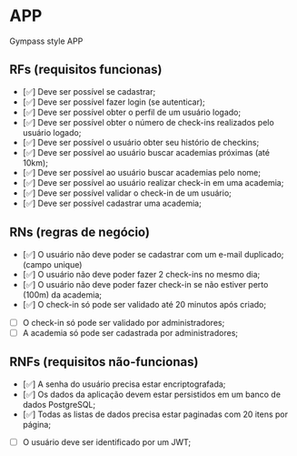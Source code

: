 # APP

Gympass style APP

## RFs (requisitos funcionas)

- [✅] Deve ser possível se cadastrar;
- [✅] Deve ser possível fazer login (se autenticar);
- [✅] Deve ser possível obter o perfil de um usuário logado;
- [✅] Deve ser possível obter o número de check-ins realizados pelo usuário logado;
- [✅] Deve ser possível o usuário obter seu histório de checkins;
- [✅] Deve ser possível ao usuário buscar academias próximas (até 10km);
- [✅] Deve ser possível ao usuário buscar academias pelo nome;
- [✅] Deve ser possível ao usuário realizar check-in em uma academia;
- [✅] Deve ser possível validar o check-in de um usuário;
- [✅] Deve ser possível cadastrar uma academia;

## RNs (regras de negócio)

- [✅] O usuário não deve poder se cadastrar com um e-mail duplicado; (campo unique)
- [✅] O usuário não deve poder fazer 2 check-ins no mesmo dia;
- [✅] O usuário não deve poder fazer check-in se não estiver perto (100m) da academia;
- [✅] O check-in só pode ser validado até 20 minutos após criado;
- [ ] O check-in só pode ser validado por administradores;
- [ ] A academia só pode ser cadastrada por administradores;

## RNFs (requisitos não-funcionas)

- [✅] A senha do usuário precisa estar encriptografada;
- [✅] Os dados da aplicação devem estar persistidos em um banco de dados PostgreSQL;
- [✅] Todas as listas de dados precisa estar paginadas com 20 itens por página;
- [ ] O usuário deve ser identificado por um JWT;
